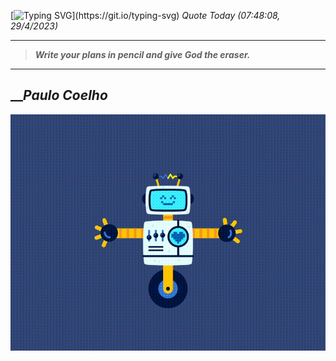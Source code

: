 [![Typing SVG](https://readme-typing-svg.herokuapp.com?font=Press+Start+2P&color=C2F784&size=35&width=900&height=100&lines=Hello+World%2C+I'm+Hung+!)](https://git.io/typing-svg) 
_Quote Today (07:48:08, 29/4/2023)_
___
>**_Write your plans in pencil and give God the eraser._**
___

## __**_Paulo Coelho_**

![RobotDance](src/assets/images/robot-dancing-dribble.gif?style=center)
